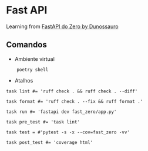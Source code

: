 # Fast API

Learning from [FastAPI do Zero by Dunossauro](https://fastapidozero.dunossauro.com/)

## Comandos

- Ambiente virtual

``` shell
    poetry shell
```

- Atalhos

``` shell
task lint #= 'ruff check . && ruff check . --diff'

task format #= 'ruff check . --fix && ruff format .'

task run #= 'fastapi dev fast_zero/app.py'

task pre_test #= 'task lint'

task test = #'pytest -s -x --cov=fast_zero -vv'

task post_test #= 'coverage html'
```
